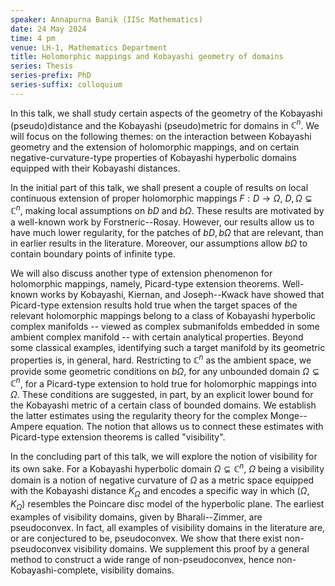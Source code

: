 ```yaml
---
speaker: Annapurna Banik (IISc Mathematics)
date: 24 May 2024
time: 4 pm
venue: LH-1, Mathematics Department
title: Holomorphic mappings and Kobayashi geometry of domains
series: Thesis
series-prefix: PhD
series-suffix: colloquium
---
```


In this talk, we shall study certain aspects of the geometry of the Kobayashi (pseudo)distance and the Kobayashi (pseudo)metric for domains in
$\mathbb{C}^n$. We will focus on the following themes: on the interaction between Kobayashi geometry and the extension of holomorphic mappings,
and on certain negative-curvature-type properties of Kobayashi hyperbolic domains equipped with their Kobayashi distances.

In the initial part of this talk, we shall present a couple of results on local continuous extension of proper holomorphic mappings $F:D \to \Omega$,
$D, \Omega \varsubsetneq \mathbb{C}^n$, making local assumptions on $bD$ and $b\Omega$. These results are motivated by a well-known work by Forstneric--Rosay.
However, our results allow us to have much lower regularity, for the patches of $bD, b\Omega$ that are relevant, than in earlier results in the literature.
Moreover, our assumptions allow $b\Omega$ to contain boundary points of infinite type.

We will also discuss another type of extension phenomenon for holomorphic mappings, namely, Picard-type extension theorems. Well-known works by Kobayashi,
Kiernan, and Joseph--Kwack have showed that Picard-type extension results hold true when the target spaces of the relevant holomorphic mappings belong to
a class of Kobayashi hyperbolic complex manifolds -- viewed as complex submanifolds embedded in some ambient complex manifold -- with certain analytical
properties. Beyond some classical examples, identifying such a target manifold by its geometric properties is, in general, hard. Restricting to $\mathbb{C}^n$
as the ambient space, we provide some geometric conditions on $b\Omega$, for any unbounded domain $\Omega \varsubsetneq \mathbb{C}^n$, for a Picard-type
extension to hold true for holomorphic mappings into $\Omega$. These conditions are suggested, in part, by an explicit lower bound for the Kobayashi metric
of a certain class of bounded domains. We establish the latter estimates using the regularity theory for the complex Monge--Ampere equation. The notion
that allows us to connect these estimates with Picard-type extension theorems is called "visibility".

In the concluding part of this talk, we will explore the notion of visibility for its own sake. For a Kobayashi hyperbolic domain $\Omega \varsubsetneq \mathbb{C}^n$,
$\Omega$ being a visibility domain is a notion of negative curvature of $\Omega$ as a metric space equipped with the Kobayashi distance $K_{\Omega}$ and encodes a
specific way in which $(\Omega, K_{\Omega})$ resembles the Poincare disc model of the hyperbolic plane. The earliest examples of visibility domains, given by
Bharali--Zimmer, are pseudoconvex. In fact, all examples of visibility domains in the literature are, or are conjectured to be, pseudoconvex. We show that there
exist non-pseudoconvex visibility domains. We supplement this proof by a general method to construct a wide range of non-pseudoconvex, hence non-Kobayashi-complete,
visibility domains.
